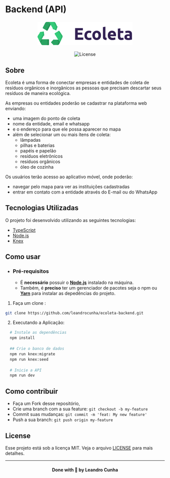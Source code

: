 # Backend (API)

<h3 align="center">
    <img alt="Logo" title="#logo" width="300px" src=".github/logo.png">
</h3>

<p align="center">
  <a>
  <img alt="License" src="https://img.shields.io/static/v1?label=license&message=MIT&color=8257E5&labelColor=00000">
</a>

## Sobre

Ecoleta é uma forma de conectar empresas e entidades de coleta de resíduos orgânicos e inorgânicos as pessoas que precisam descartar seus resíduos de maneira ecológica.

As empresas ou entidades poderão se cadastrar na plataforma web enviando:

- uma imagem do ponto de coleta
- nome da entidade, email e whatsapp
- e o endereço para que ele possa aparecer no mapa
- além de selecionar um ou mais ítens de coleta:
  - lâmpadas
  - pilhas e baterias
  - papéis e papelão
  - resíduos eletrônicos
  - resíduos orgânicos
  - óleo de cozinha

Os usuários terão acesso ao aplicativo móvel, onde poderão:

- navegar pelo mapa para ver as instituições cadastradas
- entrar em contato com a entidade através do E-mail ou do WhatsApp

## Tecnologias Utilizadas

O projeto foi desenvolvido utilizando as seguintes tecnologias:

- [TypeScript](https://www.typescriptlang.org/)
- [Node.js](https://nodejs.org/en/)
- [Knex](https://knexjs.org/)

## Como usar

- ### **Pré-requisitos**

  - É **necessário** possuir o **[Node.js](https://nodejs.org/en/)** instalado na máquina.
  - Também, é **preciso** ter um gerenciador de pacotes seja o npm ou **[Yarn](https://yarnpkg.com/)** para instalar as depedências do projeto.

1. Faça um clone :

```sh
git clone https://github.com/leandrocunha/ecoleta-backend.git
```

2. Executando a Aplicação:

```sh
  # Instale as dependências
  npm install

  ## Crie o banco de dados
  npm run knex:migrate
  npm run knex:seed

  # Inicie a API
  npm run dev
```

## Como contribuir

- Faça um Fork desse repositório,
- Crie uma branch com a sua feature: `git checkout -b my-feature`
- Commit suas mudanças: `git commit -m 'feat: My new feature'`
- Push a sua branch: `git push origin my-feature`

## License

Esse projeto está sob a licença MIT. Veja o arquivo [LICENSE](LICENSE.md) para mais detalhes.

---

<h4 align="center">
    Done with 💜 by Leandro Cunha
</h4>
